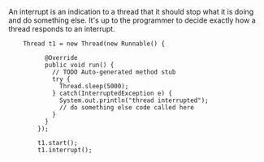 An interrupt is an indication to a thread that it should stop what it is doing and do something else. 
It's up to the programmer to decide exactly how a thread responds to an interrupt.



        Thread t1 = new Thread(new Runnable() {

              @Override
              public void run() {
                // TODO Auto-generated method stub
                try {
                  Thread.sleep(5000);
                } catch(InterruptedException e) {
                  System.out.println("thread interrupted");
                  // do something else code called here
                }
              }
            });

            t1.start();
            t1.interrupt();
